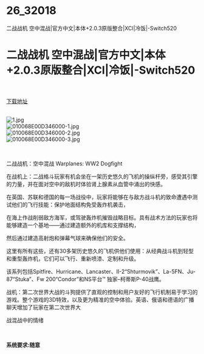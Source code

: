# 26_32018
二战战机 空中混战|官方中文|本体+2.0.3原版整合|XCI|冷饭|-Switch520
# 二战战机 空中混战|官方中文|本体+2.0.3原版整合|XCI|冷饭|-Switch520
 <br/></br>
[下载地址](https://www.switch520.cc/article/32018 "下载地址")
<br/></br>

<p><img title="1.jpg" src="https://www.switch520.cc/muke_img/2022_05_30_b2f3835032392.jpg" alt="1.jpg"><br>
<img title="010068E00D346000-1.jpg" src="https://www.switch520.cc/muke_img/2022_05_30_c5d3e2e96c3e4.jpg" alt="010068E00D346000-1.jpg"><br>
<img title="010068E00D346000-2.jpg" src="https://www.switch520.cc/muke_img/2022_05_30_a0e0e112f3fce.jpg" alt="010068E00D346000-2.jpg"><br>
<img title="010068E00D346000-3.jpg" src="https://www.switch520.cc/muke_img/2022_05_30_dd39908190dc9.jpg" alt="010068E00D346000-3.jpg"></p>
<p>&nbsp;</p>
<p>二战战机：空中混战 Warplanes: WW2 Dogfight</p>
<p>在战机上：二战格斗玩家有机会坐在一架历史悠久的飞机的操纵杆旁，感受其引擎的力量，并在面对空中的敌机时体验肾上腺素从血管中涌出的快感。</p>
<p>在英国、苏联和德国的每一场战役中，玩家将能够在与敌方战斗机的致命遭遇中测试他们的飞行技能：保护地面结构免受轰炸机袭击，</p>
<p>在海上作战削弱敌方海军，或驾驶轰炸机摧毁战略目标。具有战术方法的玩家也将能够建造一个基地——通过建造额外的机库和支撑结构，</p>
<p>然后通过建造高射炮和弹幕气球来确保他们的安全。</p>
<p>这里有所有这些，还有30多架历史悠久的飞机供他们使用：从经典战斗机到轻型和重型轰炸机，它们可以飞行、重新喷漆、定制和升级。</p>
<p>该系列包括Spitfire、Hurricane、Lancaster、II-2“Shturmovik”、La-5FN、Ju-87“Stuka”、Fw 200“Condor”和NS平台™ 独家–柯蒂斯P-40战鹰。</p>
<p>战机：第二次世界大战的斗狗提供了直观的控制和用户友好的飞行机制易于学习的游戏。整个游戏的3D特效，以及更为精准的空中体验。英语、俄语和德语的广播聊天增加了玩家在第二次世界大</p>
<p>战混战中的情绪</p>
<p>&nbsp;</p>
<p><strong>系统要求:随意</strong></p>



